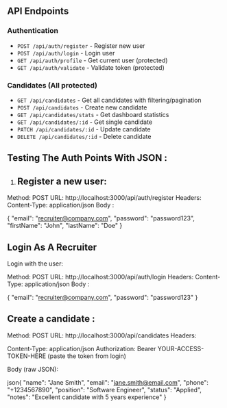 ## API Endpoints

### Authentication
- `POST /api/auth/register` - Register new user
- `POST /api/auth/login` - Login user  
- `GET /api/auth/profile` - Get current user (protected)
- `GET /api/auth/validate` - Validate token (protected)

### Candidates (All protected)
- `GET /api/candidates` - Get all candidates with filtering/pagination
- `POST /api/candidates` - Create new candidate
- `GET /api/candidates/stats` - Get dashboard statistics  
- `GET /api/candidates/:id` - Get single candidate
- `PATCH /api/candidates/:id` - Update candidate
- `DELETE /api/candidates/:id` - Delete candidate


## Testing The Auth Points With JSON : 

1. ##  Register a new user:

Method: POST
URL: http://localhost:3000/api/auth/register
Headers: Content-Type: application/json
Body :

{
  "email": "recruiter@company.com",
  "password": "password123",
  "firstName": "John",
  "lastName": "Doe"
}

## Login As A Recruiter 
Login with the user:

Method: POST
URL: http://localhost:3000/api/auth/login
Headers: Content-Type: application/json
Body :

{
  "email": "recruiter@company.com",
  "password": "password123"
}


## Create a candidate :

Method: POST
URL: http://localhost:3000/api/candidates
Headers:

Content-Type: application/json
Authorization: Bearer YOUR-ACCESS-TOKEN-HERE (paste the token from login)


Body (raw JSON):

json{
  "name": "Jane Smith",
  "email": "jane.smith@email.com",
  "phone": "+1234567890",
  "position": "Software Engineer",
  "status": "Applied",
  "notes": "Excellent candidate with 5 years experience"
}
